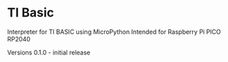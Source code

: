 # TI Basic

Interpreter for TI BASIC using MicroPython
Intended for Raspberry Pi PICO RP2040

Versions 0.1.0 - initial release
